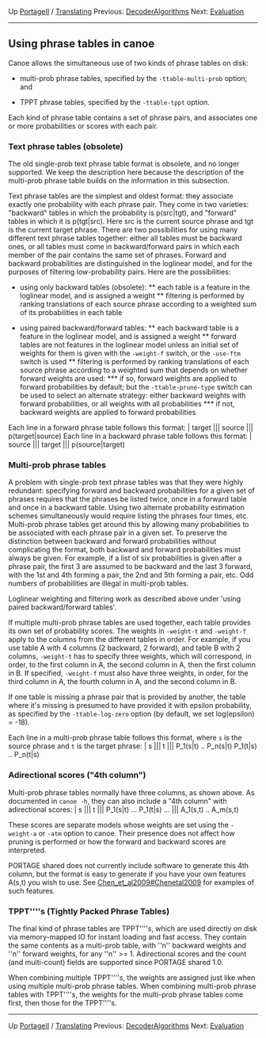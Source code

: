 Up [PortageII](PortageMachineTranslation.md) / [Translating](PORTAGE_sharedTranslating.md)
Previous: [DecoderAlgorithms](PORTAGE_sharedDecoderSearchAlgorithmsAndDataStructures.md)
Next: [Evaluation](PORTAGE_sharedEvaluation.md)

-------------------------

## Using phrase tables in canoe

Canoe allows the simultaneous use of two kinds of phrase tables on disk:

* multi-prob phrase tables, specified by the `-ttable-multi-prob` option; and

* TPPT phrase tables, specified by the `-ttable-tppt` option.

Each kind of phrase table contains a set of phrase pairs, and
associates one or more probabilities or scores with each pair.

### Text phrase tables (obsolete)

The old single-prob text phrase table format is obsolete, and no longer supported.  We keep the description here because the description of the multi-prob phrase table builds on the information in this subsection.

Text phrase tables are the simplest and oldest format: they associate exactly one probability with each phrase pair. They come in two
varieties: "backward" tables in which the probability is
p(src|tgt), and "forward" tables in which it is
p(tgt|src). Here src is the current source phrase and tgt is
the current target phrase.  There are two possibilities for
using many different text phrase tables together: either all
tables must be backward ones, or all tables must come in
backward/forward pairs in which each member of the pair
contains the same set of phrases. Forward and backward
probabilities are distinguished in the loglinear model, and
for the purposes of filtering low-probability pairs. Here
are the possibilities:

* using only backward tables (obsolete):
** each table is a feature in the loglinear model, and is assigned a weight 
** filtering is performed by ranking translations of each source phrase according to a weighted sum of its probabilities in each table

* using paired backward/forward tables: 
** each backward table is a feature in the loglinear model, and is assigned a weight 
** forward tables are not features in the loglinear model unless an initial set of weights for them is given with the `-weight-f` switch, or the `-use-ftm` switch is used
** filtering is performed by ranking translations of each source phrase according to a weighted sum that depends on whether forward weights are used: 
*** if so, forward weights are applied to forward probabilities by default; but the `-ttable-prune-type` switch can be used to select an alternate strategy: either backward weights with forward probabilities, or all weights with all probabilities 
*** if not, backward weights are applied to forward probabilities

Each line in a forward phrase table follows this format:
| target ||| source ||| p(target|source)
Each line in a backward phrase table follows this format:
| source ||| target ||| p(source|target)

### Multi-prob phrase tables

A problem with single-prob text phrase tables was that they were highly
redundant: specifying forward and backward probabilities for
a given set of phrases requires that the phrases be listed
twice, once in a forward table and once in a backward
table. Using two alternate probability estimation schemes
simultaneously would require listing the phrases four times,
etc. Multi-prob phrase tables get around this by allowing
many probabilities to be associated with each phrase pair in
a given set. To preserve the distinction between backward
and forward probabilities without complicating the format,
both backward and forward probabilities must always be
given. For example, if a list of six probabilities is given
after a phrase pair, the first 3 are assumed to be backward
and the last 3 forward, with the 1st and 4th forming a pair,
the 2nd and 5th forming a pair, etc. Odd numbers of
probabilities are illegal in multi-prob tables.

Loglinear weighting and filtering work as described above under 'using paired backward/forward tables'.

If multiple multi-prob phrase tables are used together, each table provides its own set of probability scores.  The weights in `-weight-t` and `-weight-f` apply to the columns from the different tables in order.  For example, if you use table A with 4 columns (2 backward, 2 forward), and table B with 2 columns, `-weight-t` has to specify three weights, which will correspond, in order, to the first column in A, the second column in A, then the first column in B.  If specified, `-weight-f` must also have three weights, in order, for the third column in A, the fourth column  in A, and the second column in B.

If one table is missing a phrase pair that is provided by another, the table where it's missing is presumed to have provided it with epsilon probability, as specified by the `-ttable-log-zero` option (by default, we set log(epsilon) = -18).

Each line in a multi-prob phrase table follows this format, where `s` is the source phrase and `t` is the target phrase:
| s ||| t ||| P_1(s|t) .. P_n(s|t) P_1(t|s) .. P_n(t|s)

### Adirectional scores ("4th column")

Multi-prob phrase tables normally have three columns, as shown above.
As documented in `canoe -h`, they can also include a "4th column" with adirectional scores:
| s ||| t ||| P_1(s|t) ... P_1(t|s) ... ||| A_1(s,t) .. A_m(s,t)

These scores are separate models whose weights are set using the `-weight-a` or `-atm` option to canoe.  Their presence does not affect how pruning is performed or how the forward and backward scores are interpreted.

PORTAGE shared does not currently include software to generate this 4th column, but the format is easy to generate if you have your own features A(s,t) you wish to use.  See [Chen_et_al2009#Chenetal2009](PORTAGE_sharedAnnotatedBibliography.md) for examples of such features.

### TPPT''''s (Tightly Packed Phrase Tables)

The final kind of phrase tables are TPPT''''s,
which are used directly on disk via memory-mapped IO for instant loading and fast access.  They contain the same contents as a multi-prob table, with ''n'' backward weights and ''n'' forward weights, for any ''n'' >= 1.
Adirectional scores and the count (and multi-count) fields are supported since PORTAGE shared 1.0.

When combining multiple TPPT''''s, the weights are assigned just like when using multiple multi-prob phrase tables.
When combining multi-prob phrase tables with TPPT''''s,
the weights for the multi-prob phrase tables come first, then those for the TPPT''''s.

-------------------------

Up [PortageII](PortageMachineTranslation.md) / [Translating](PORTAGE_sharedTranslating.md)
Previous: [DecoderAlgorithms](PORTAGE_sharedDecoderSearchAlgorithmsAndDataStructures.md)
Next: [Evaluation](PORTAGE_sharedEvaluation.md)